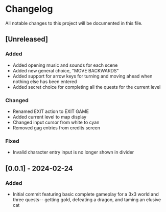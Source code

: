 # Changelog

All notable changes to this project will be documented in this file.

## [Unreleased]

### Added

- Added opening music and sounds for each scene
- Added new general choice, "MOVE BACKWARDS"
- Added support for arrow keys for turning and moving ahead when nothing else has been entered
- Added secret choice for completing all the quests for the current level

### Changed

- Renamed EXIT action to EXIT GAME
- Added current level to map display
- Changed input cursor from white to cyan
- Removed gag entries from credits screen

### Fixed

- Invalid character entry input is no longer shown in divider

## [0.0.1] - 2024-02-24

### Added

- Initial commit featuring basic complete gameplay for a 3x3 world and three quests-- getting gold, defeating a dragon, and taming an elusive cat
